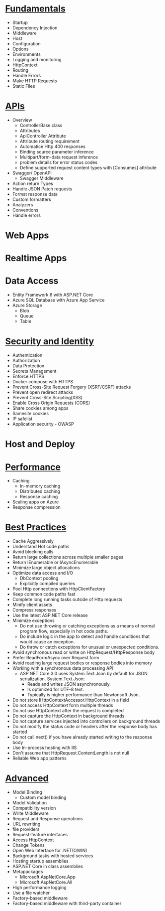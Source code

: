 # [Fundamentals](https://learn.microsoft.com/en-us/aspnet/core/fundamentals/?view=aspnetcore-6.0&tabs=windows)

- Startup
- Dependency Injection
- Middleware
- Host
- Configuration
- Options
- Environments
- Logging and monitoring
- HttpContext
- Routing
- Handle Errors
- Make HTTP Requests
- Static Files

# [APIs](https://learn.microsoft.com/en-us/aspnet/core/web-api/?view=aspnetcore-6.0)
- Overview
  - ControllerBase class
  - Attributes
  - ApiController Attribute
  - Attribute routing requirement
  - Automatice Http 400 responses
  - Binding source parameter inference
  - Multipart/form-data request inference
  - problem details for error status codes
  - Define supported request content types with [Consumes] attribute
- Swagger/ OpenAPI
  - Swagger Middleware
- Action return Types
- Handle JSON Patch requests
- Format response data
- Custom formatters
- Analyzers
- Conventions
- Handle errors

# Web Apps

# Realtime Apps

# Data Access
- Entity Framework 6 with ASP.NET Core
- Azure SQL Database with Azure App Service
- Azure Storage
  - Blob
  - Queue
  - Table

# [Security and Identity](https://learn.microsoft.com/en-us/aspnet/core/security/?view=aspnetcore-6.0)
- Authentication
- Authorization
- Data Protection
- Secrets Management
- Enforce HTTPS
- Docker compose with HTTPS
- Prevent Cross-Site Request Forgery (XSRF/CSRF) attacks
- Prevent open redirect attacks
- Prevent Cross-Site Scripting(XSS)
- Enable Cross Origin Requests (CORS)
- Share cookies among apps
- Samesite cookies
- IP safelist
- Application security - OWASP

# Host and Deploy

# [Performance](https://learn.microsoft.com/en-us/aspnet/core/performance/overview?view=aspnetcore-6.0)
- Caching
  - In-memory caching
  - Distributed caching
  - Response caching
- Scaling apps on Azure
- Response compression

# [Best Practices](https://learn.microsoft.com/en-us/aspnet/core/fundamentals/best-practices?view=aspnetcore-6.0)
- Cache Aggressively
- Understand Hot code paths
- Avoid blocking calls
- Return large collections across multiple smaller pages
- Return IEnumerable<T> or IAsyncEnumerable<T>
- Minimize large object allocations
- Optimize data access and I/O
  - DbContext pooling
  - Explicitly compiled queries
- Pool Http connections with HttpClientFactory
- Keep common code paths fast
- Complete long running tasks outside of Http requests
- Minify client assets
- Compress responses
- Use the latest ASP.NET Core release
- Minimize exceptions
  - Do not use throwing or catching exceptions as a means of normal program flow, especially in hot code paths.
  - Do include logic in the app to detect and handle conditions that would cause an exception.
  - Do throw or catch exceptions for unusual or unexpected conditions.
- Avoid synchronous read or write on HttpRequest/HttpResponse body
- Prefer ReadFormAsync over Request.form
- Avoid reading large request bodies or response bodies into memory
- Working with a synchronous data processing API
  - ASP.NET Core 3.0 uses System.Text.Json by default for JSON serialization. System.Text.Json:
    - Reads and writes JSON asynchronously.
    - Is optimized for UTF-8 text.
    - Typically is higher performance than Newtonsoft.Json.
- Do not store IHttpContextAccessor.HttpContext in a field
- Do not access HttpContext form multiple threads
- Do not use HttpContext after the request is completed
- Do not capture the HttpContext in background threads
- Do not capture services injected into controllers on background threads
- Do not modify the status code or headers after the response body has started
- Do not call next() if you have already started writing to the response body
- Use In-process hosting with IIS
- Don't assume that HttpRequest.ContentLength is not null
- Reliable Web app patterns
  
# [Advanced](https://learn.microsoft.com/en-us/aspnet/core/mvc/models/model-binding?view=aspnetcore-6.0)
- Model Binding
  - Custom model binding
- Model Validation
- Compatibility version
- Write Middleware
- Request and Response operations
- URL rewriting
- file providers
- Request-feature interfaces
- Access HttpContext
- Change Tokens
- Open Web Interface for .NET(OWIN)
- Background tasks with hosted services
- Hosting startup assemblies
- ASP.NET Core in class assemblies
- Metapackages
  - Microsoft.AspNetCore.App
  - Microsoft.AspNetCore.All
- High performance logging
- Use a file watcher
- Factory-based middleware
- Factory-based middleware with third-party container
